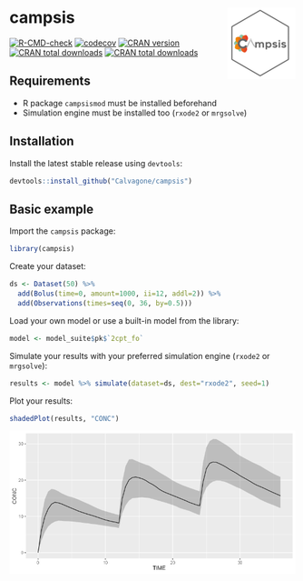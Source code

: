 
# campsis <img src='man/figures/logo.png' align="right" alt="" width="120" />

<!-- badges: start -->

[![R-CMD-check](https://github.com/Calvagone/campsis/workflows/R-CMD-check/badge.svg)](https://github.com/Calvagone/campsis/actions)
[![codecov](https://codecov.io/gh/Calvagone/campsis/branch/main/graph/badge.svg?token=C629TACTSU)](https://app.codecov.io/gh/Calvagone/campsis)
[![CRAN
version](http://www.r-pkg.org/badges/version/campsis)](https://cran.r-project.org/package=campsis)
[![CRAN total
downloads](https://cranlogs.r-pkg.org/badges/grand-total/campsis)](https://cran.r-project.org/package=campsis)
[![CRAN total
downloads](https://cranlogs.r-pkg.org/badges/campsis)](https://cran.r-project.org/package=campsis)
<!-- badges: end -->

## Requirements

- R package `campsismod` must be installed beforehand
- Simulation engine must be installed too (`rxode2` or `mrgsolve`)

## Installation

Install the latest stable release using `devtools`:

``` r
devtools::install_github("Calvagone/campsis")
```

## Basic example

Import the `campsis` package:

``` r
library(campsis)
```

Create your dataset:

``` r
ds <- Dataset(50) %>%
  add(Bolus(time=0, amount=1000, ii=12, addl=2)) %>%
  add(Observations(times=seq(0, 36, by=0.5)))
```

Load your own model or use a built-in model from the library:

``` r
model <- model_suite$pk$`2cpt_fo`
```

Simulate your results with your preferred simulation engine (`rxode2` or
`mrgsolve`):

``` r
results <- model %>% simulate(dataset=ds, dest="rxode2", seed=1)
```

Plot your results:

``` r
shadedPlot(results, "CONC")
```

![](vignettes/resources/readme_plot.png)
